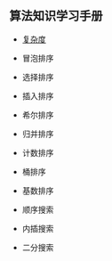 ## 算法知识学习手册

- [复杂度](./Complexity/complexity.md)


- 冒泡排序
- 选择排序
- 插入排序
- 希尔排序
- 归并排序
- 计数排序
- 桶排序
- 基数排序
- 顺序搜索
- 内插搜索
- 二分搜索

